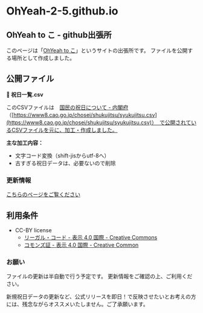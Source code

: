 # OhYeah-2-5.github.io

## OhYeah to こ - github出張所

このページは「[OhYeah to こ](https://8bees.net/)」というサイトの出張所です。
ファイルを公開する場所として作成しました。

## 公開ファイル

**🎌 祝日一覧.csv**

このCSVファイルは　[国民の祝日について - 内閣府](https://www8.cao.go.jp/chosei/shukujitsu/gaiyou.html)　（[https://www8.cao.go.jp/chosei/shukujitsu/syukujitsu.csv](https://www8.cao.go.jp/chosei/shukujitsu/syukujitsu.csv)）　で公開されているCSVファイルを元に、加工・作成しました。

**主な加工内容：**

- 文字コード変換（shift-jisからutf-8へ）
- 古すぎる祝日データは、必要ないので削除

### 更新情報

[こちらのページをご覧ください](https://ohyeah-2-5.github.io/)

## 利用条件

- CC-BY license
    - [リーガル・コード - 表示 4.0 国際 - Creative Commons](https://creativecommons.org/licenses/by/4.0/legalcode.ja)
    - [コモンズ証 - 表示 4.0 国際 - Creative Common](https://creativecommons.org/licenses/by/4.0/deed.ja)

### お願い

ファイルの更新は半自動で行う予定です。
更新情報をご確認の上、ご利用ください。

新規祝日データの更新など、公式リリースを即日！で反映させたいとお考えの方には、残念ながらオススメいたしません。ご了承願います。
